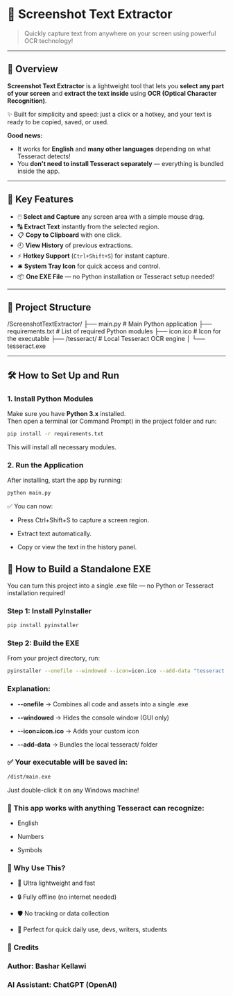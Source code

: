 # 🧠 Screenshot Text Extractor

> Quickly capture text from anywhere on your screen using powerful OCR technology!

---

## 📖 Overview

**Screenshot Text Extractor** is a lightweight tool that lets you **select any part of your screen** and **extract the text inside** using **OCR (Optical Character Recognition)**.

✨ Built for simplicity and speed: just a click or a hotkey, and your text is ready to be copied, saved, or used.

**Good news:**  
- It works for **English** and **many other languages** depending on what Tesseract detects!
- You **don't need to install Tesseract separately** — everything is bundled inside the app.

---

## 🎯 Key Features

- 🖱️ **Select and Capture** any screen area with a simple mouse drag.
- 🔠 **Extract Text** instantly from the selected region.
- 📋 **Copy to Clipboard** with one click.
- 🕘 **View History** of previous extractions.
- ⚡ **Hotkey Support** (`Ctrl+Shift+S`) for instant capture.
- 🛎️ **System Tray Icon** for quick access and control.
- 📦 **One EXE File** — no Python installation or Tesseract setup needed!

---

## 📂 Project Structure

/ScreenshotTextExtractor/ 
    ├── main.py # Main Python application 
    ├── requirements.txt # List of required Python modules 
    ├── icon.ico # Icon for the executable 
    ├── /tesseract/ # Local Tesseract OCR engine 
    │ └── tesseract.exe

---

## 🛠 How to Set Up and Run

### 1. Install Python Modules

Make sure you have **Python 3.x** installed.  
Then open a terminal (or Command Prompt) in the project folder and run:

```bash
pip install -r requirements.txt
```
This will install all necessary modules.

### 2. Run the Application
After installing, start the app by running:

```bash
python main.py
```
✅ You can now:

- Press Ctrl+Shift+S to capture a screen region.

- Extract text automatically.

- Copy or view the text in the history panel.

## 🔨 How to Build a Standalone EXE
You can turn this project into a single .exe file — no Python or Tesseract installation required!

### Step 1: Install PyInstaller
```bash
pip install pyinstaller
```

### Step 2: Build the EXE
From your project directory, run:

```bash
pyinstaller --onefile --windowed --icon=icon.ico --add-data "tesseract;tesseract" main.py
```
### Explanation:

- **--onefile** → Combines all code and assets into a single .exe

- **--windowed** → Hides the console window (GUI only)

- **--icon=icon.ico** → Adds your custom icon

- **--add-data** → Bundles the local tesseract/ folder

### ✅ Your executable will be saved in:

```bash
/dist/main.exe
```

Just double-click it on any Windows machine!

### 📌 This app works with anything Tesseract can recognize:

- English

- Numbers

- Symbols

### 💬 Why Use This?
- 🚀 Ultra lightweight and fast

- 🔒 Fully offline (no internet needed)

- 🛡️ No tracking or data collection

- 🎯 Perfect for quick daily use, devs, writers, students

### 🤝 Credits
### Author: Bashar Kellawi

### AI Assistant: ChatGPT (OpenAI)